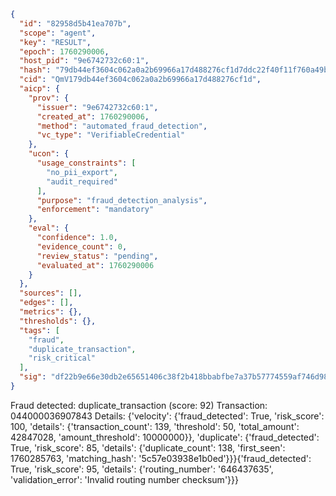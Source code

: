 ```json
{
  "id": "82958d5b41ea707b",
  "scope": "agent",
  "key": "RESULT",
  "epoch": 1760290006,
  "host_pid": "9e6742732c60:1",
  "hash": "79db44ef3604c062a0a2b69966a17d488276cf1d7ddc22f40f11f760a49bb3a4",
  "cid": "QmV179db44ef3604c062a0a2b69966a17d488276cf1d",
  "aicp": {
    "prov": {
      "issuer": "9e6742732c60:1",
      "created_at": 1760290006,
      "method": "automated_fraud_detection",
      "vc_type": "VerifiableCredential"
    },
    "ucon": {
      "usage_constraints": [
        "no_pii_export",
        "audit_required"
      ],
      "purpose": "fraud_detection_analysis",
      "enforcement": "mandatory"
    },
    "eval": {
      "confidence": 1.0,
      "evidence_count": 0,
      "review_status": "pending",
      "evaluated_at": 1760290006
    }
  },
  "sources": [],
  "edges": [],
  "metrics": {},
  "thresholds": {},
  "tags": [
    "fraud",
    "duplicate_transaction",
    "risk_critical"
  ],
  "sig": "df22b9e66e30db2e65651406c38f2b418bbabfbe7a37b57774559af746d983cc"
}
```

Fraud detected: duplicate_transaction (score: 92)
Transaction: 044000036907843
Details: {'velocity': {'fraud_detected': True, 'risk_score': 100, 'details': {'transaction_count': 139, 'threshold': 50, 'total_amount': 42847028, 'amount_threshold': 10000000}}, 'duplicate': {'fraud_detected': True, 'risk_score': 85, 'details': {'duplicate_count': 138, 'first_seen': 1760285763, 'matching_hash': '5c57e03938e1b0ed'}}}{'fraud_detected': True, 'risk_score': 95, 'details': {'routing_number': '646437635', 'validation_error': 'Invalid routing number checksum'}}}
